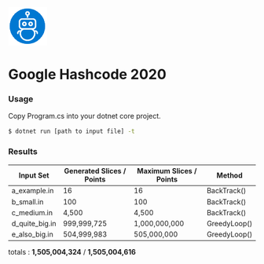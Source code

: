 ![](https://github.com/ctufaro/GoogleHashCode2020/blob/master/logo.png?raw=true)
# Google Hashcode 2020
### Usage

Copy Program.cs into your dotnet core project.

```sh
$ dotnet run [path to input file] -t
```

### Results
| Input Set | Generated Slices / Points | Maximum Slices / Points | Method |
| ------ | ------ | ------ | ------ |
| a_example.in | 16 | 16 | BackTrack() |
| b_small.in | 100 | 100 | BackTrack() |
| c_medium.in | 4,500 | 4,500 | BackTrack() |
| d_quite_big.in | 999,999,725 | 1,000,000,000 | GreedyLoop() |
| e_also_big.in | 504,999,983 | 505,000,000 | GreedyLoop() |
totals : **1,505,004,324** / **1,505,004,616**

